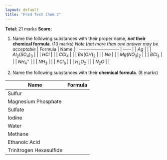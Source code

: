 ```yaml
---
layout: default
title: "Fred Test Chem 2"
---
```


**Total:** 21 marks
**Score:** 

1. Name the following substances with their proper name, ***not* their chemical formula**. (13 marks)
*Note that more than one answer may be acceptable*
| Formula              | Name |
| -------------------- | ---- |
| $Ag$                 |      |
| $Al_{2}(SO_{4})_{3}$ |      |
| $HCl$                |      |
| $CCl_4$              |      |
| $Ba(OH)_{2}$         |      |
| $Na$                 |      |
| $Mg(NO_{3})_{2}$     |      |
| $BCl_{3}$            |      |
| $NH_{4}^+$           |      |
| $NH_{3}$             |      |
| $PCl_{6}$            |      |
| $H_{2}O_{2}$         |      |
| $N_{2}O$                     |      |

2. Name the following substances with their **chemical formula**. (8 marks)

| Name                    | Formula |
| ----------------------- | ------- |
| Sulfur                  |         |
| Magnesium Phosphate     |         |
| Sulfate                 |         |
| Iodine                  |         |
| Water                   |         |
| Methane                 |         |
| Ethanoic Acid           |         |
| Trinitrogen Hexasulfide |         |

